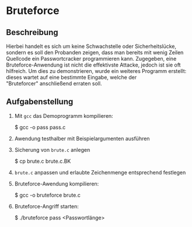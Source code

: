 # Bruteforce
## Beschreibung
Hierbei handelt es sich um keine Schwachstelle oder Sicherheitslücke, sondern
es soll den Probanden zeigen, dass man bereits mit wenig Zeilen Quellcode ein
Passwortcracker programmieren kann. Zugegeben, eine Bruteforce-Anwendung ist
nicht die effektivste Attacke, jedoch ist sie oft hilfreich. Um dies zu
demonstrieren, wurde ein weiteres Programm erstellt: dieses wartet auf eine
bestimmte Eingabe, welche der "Bruteforcer" anschließend erraten soll.

## Aufgabenstellung
1. Mit `gcc` das Demoprogramm kompilieren: 

    $ gcc -o pass pass.c

1. Awendung testhalber mit Beispielargumenten ausführen
1. Sicherung von `brute.c` anlegen

    $ cp brute.c brute.c.BK

1. `brute.c` anpassen und erlaubte Zeichenmenge entsprechend festlegen
1. Bruteforce-Awendung kompilieren:  

    $ gcc -o bruteforce brute.c

1. Bruteforce-Angriff starten:

    $ ./bruteforce pass \<Passwortlänge\>
